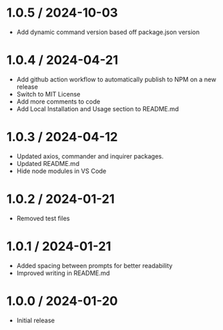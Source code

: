 # 1.0.5 / 2024-10-03

- Add dynamic command version based off package.json version

# 1.0.4 / 2024-04-21

- Add github action workflow to automatically publish to NPM on a new release
- Switch to MIT License
- Add more comments to code
- Add Local Installation and Usage section to README.md

# 1.0.3 / 2024-04-12

- Updated axios, commander and inquirer packages.
- Updated README.md
- Hide node modules in VS Code

# 1.0.2 / 2024-01-21

- Removed test files

# 1.0.1 / 2024-01-21

- Added spacing between prompts for better readability
- Improved writing in README.md

# 1.0.0 / 2024-01-20

- Initial release
